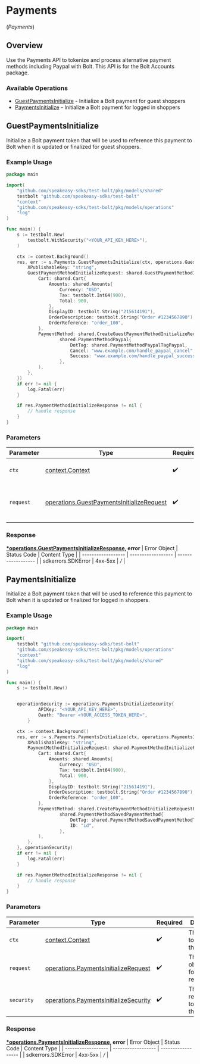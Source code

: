 # Payments
(*Payments*)

## Overview

Use the Payments API to tokenize and process alternative payment methods including Paypal with Bolt. This API is for the Bolt
Accounts package.


### Available Operations

* [GuestPaymentsInitialize](#guestpaymentsinitialize) - Initialize a Bolt payment for guest shoppers
* [PaymentsInitialize](#paymentsinitialize) - Initialize a Bolt payment for logged in shoppers

## GuestPaymentsInitialize

Initialize a Bolt payment token that will be used to reference this payment to
Bolt when it is updated or finalized for guest shoppers.


### Example Usage

```go
package main

import(
	"github.com/speakeasy-sdks/test-bolt/pkg/models/shared"
	testbolt "github.com/speakeasy-sdks/test-bolt"
	"context"
	"github.com/speakeasy-sdks/test-bolt/pkg/models/operations"
	"log"
)

func main() {
    s := testbolt.New(
        testbolt.WithSecurity("<YOUR_API_KEY_HERE>"),
    )

    ctx := context.Background()
    res, err := s.Payments.GuestPaymentsInitialize(ctx, operations.GuestPaymentsInitializeRequest{
        XPublishableKey: "string",
        GuestPaymentMethodInitializeRequest: shared.GuestPaymentMethodInitializeRequest{
            Cart: shared.Cart{
                Amounts: shared.Amounts{
                    Currency: "USD",
                    Tax: testbolt.Int64(900),
                    Total: 900,
                },
                DisplayID: testbolt.String("215614191"),
                OrderDescription: testbolt.String("Order #1234567890"),
                OrderReference: "order_100",
            },
            PaymentMethod: shared.CreateGuestPaymentMethodInitializeRequestPaymentMethodPaymentMethodPaypal(
                    shared.PaymentMethodPaypal{
                        DotTag: shared.PaymentMethodPaypalTagPaypal,
                        Cancel: "www.example.com/handle_paypal_cancel",
                        Success: "www.example.com/handle_paypal_success",
                    },
            ),
        },
    })
    if err != nil {
        log.Fatal(err)
    }

    if res.PaymentMethodInitializeResponse != nil {
        // handle response
    }
}
```

### Parameters

| Parameter                                                                                                  | Type                                                                                                       | Required                                                                                                   | Description                                                                                                |
| ---------------------------------------------------------------------------------------------------------- | ---------------------------------------------------------------------------------------------------------- | ---------------------------------------------------------------------------------------------------------- | ---------------------------------------------------------------------------------------------------------- |
| `ctx`                                                                                                      | [context.Context](https://pkg.go.dev/context#Context)                                                      | :heavy_check_mark:                                                                                         | The context to use for the request.                                                                        |
| `request`                                                                                                  | [operations.GuestPaymentsInitializeRequest](../../pkg/models/operations/guestpaymentsinitializerequest.md) | :heavy_check_mark:                                                                                         | The request object to use for the request.                                                                 |


### Response

**[*operations.GuestPaymentsInitializeResponse](../../pkg/models/operations/guestpaymentsinitializeresponse.md), error**
| Error Object       | Status Code        | Content Type       |
| ------------------ | ------------------ | ------------------ |
| sdkerrors.SDKError | 4xx-5xx            | */*                |

## PaymentsInitialize

Initialize a Bolt payment token that will be used to reference this payment to
Bolt when it is updated or finalized for logged in shoppers.


### Example Usage

```go
package main

import(
	testbolt "github.com/speakeasy-sdks/test-bolt"
	"github.com/speakeasy-sdks/test-bolt/pkg/models/operations"
	"context"
	"github.com/speakeasy-sdks/test-bolt/pkg/models/shared"
	"log"
)

func main() {
    s := testbolt.New()


    operationSecurity := operations.PaymentsInitializeSecurity{
            APIKey: "<YOUR_API_KEY_HERE>",
            Oauth: "Bearer <YOUR_ACCESS_TOKEN_HERE>",
        }

    ctx := context.Background()
    res, err := s.Payments.PaymentsInitialize(ctx, operations.PaymentsInitializeRequest{
        XPublishableKey: "string",
        PaymentMethodInitializeRequest: shared.PaymentMethodInitializeRequest{
            Cart: shared.Cart{
                Amounts: shared.Amounts{
                    Currency: "USD",
                    Tax: testbolt.Int64(900),
                    Total: 900,
                },
                DisplayID: testbolt.String("215614191"),
                OrderDescription: testbolt.String("Order #1234567890"),
                OrderReference: "order_100",
            },
            PaymentMethod: shared.CreatePaymentMethodInitializeRequestPaymentMethodPaymentMethodSavedPaymentMethod(
                    shared.PaymentMethodSavedPaymentMethod{
                        DotTag: shared.PaymentMethodSavedPaymentMethodTagSavedPaymentMethod,
                        ID: "id",
                    },
            ),
        },
    }, operationSecurity)
    if err != nil {
        log.Fatal(err)
    }

    if res.PaymentMethodInitializeResponse != nil {
        // handle response
    }
}
```

### Parameters

| Parameter                                                                                          | Type                                                                                               | Required                                                                                           | Description                                                                                        |
| -------------------------------------------------------------------------------------------------- | -------------------------------------------------------------------------------------------------- | -------------------------------------------------------------------------------------------------- | -------------------------------------------------------------------------------------------------- |
| `ctx`                                                                                              | [context.Context](https://pkg.go.dev/context#Context)                                              | :heavy_check_mark:                                                                                 | The context to use for the request.                                                                |
| `request`                                                                                          | [operations.PaymentsInitializeRequest](../../pkg/models/operations/paymentsinitializerequest.md)   | :heavy_check_mark:                                                                                 | The request object to use for the request.                                                         |
| `security`                                                                                         | [operations.PaymentsInitializeSecurity](../../pkg/models/operations/paymentsinitializesecurity.md) | :heavy_check_mark:                                                                                 | The security requirements to use for the request.                                                  |


### Response

**[*operations.PaymentsInitializeResponse](../../pkg/models/operations/paymentsinitializeresponse.md), error**
| Error Object       | Status Code        | Content Type       |
| ------------------ | ------------------ | ------------------ |
| sdkerrors.SDKError | 4xx-5xx            | */*                |
